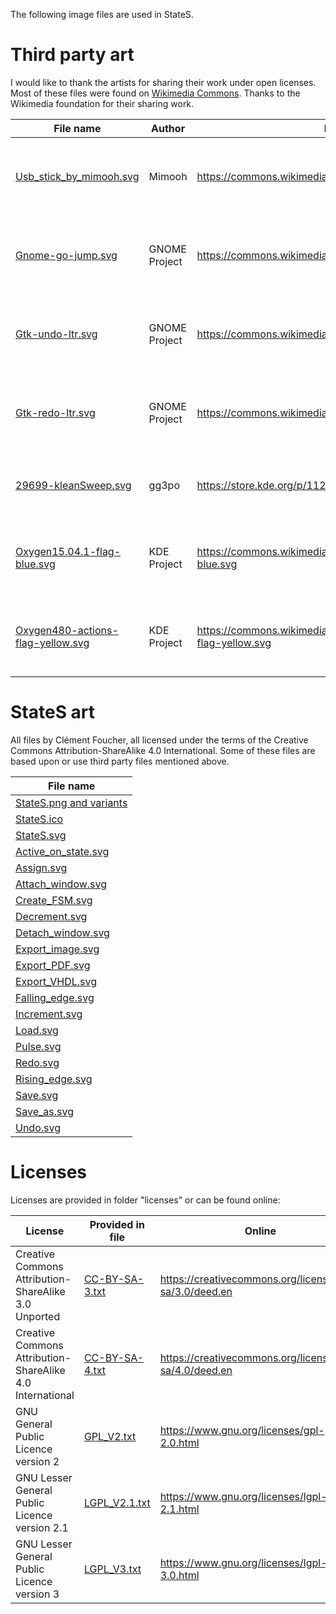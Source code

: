 The following image files are used in StateS.

# Third party art

I would like to thank the artists for sharing their work under open licenses.
Most of these files were found on [Wikimedia Commons](https://commons.wikimedia.org).
Thanks to the Wikimedia foundation for their sharing work.

| File name                                                                       | Author        | Found online                                                              | License                                              |
|---------------------------------------------------------------------------------|---------------|---------------------------------------------------------------------------|------------------------------------------------------|
|[Usb_stick_by_mimooh.svg](3rd_party/Usb_stick_by_mimooh.svg)                     | Mimooh        | https://commons.wikimedia.org/wiki/File:Usb_stick_by_mimooh.svg           | Creative Commons Attribution-ShareAlike 3.0 Unported |
|[Gnome-go-jump.svg](3rd_party/Gnome-go-jump.svg)                                 | GNOME Project | https://commons.wikimedia.org/wiki/File:Gnome-go-jump.svg                 | GNU Lesser General Public License version 3          |
|[Gtk-undo-ltr.svg](3rd_party/Gtk-undo-ltr.svg)                                   | GNOME Project | https://commons.wikimedia.org/wiki/File:Gtk-undo-ltr.svg                  | GNU Lesser General Public Licence version 2.1        |
|[Gtk-redo-ltr.svg](3rd_party/Gtk-redo-ltr.svg)                                   | GNOME Project | https://commons.wikimedia.org/wiki/File:Gtk-redo-ltr.svg                  | GNU Lesser General Public Licence version 2.1        |
|[29699-kleanSweep.svg](3rd_party/29699-kleanSweep.svg)                           | gg3po         | https://store.kde.org/p/1120462                                           | GNU General Public Licence version 2                 |
|[Oxygen15.04.1-flag-blue.svg](3rd_party/Oxygen15.04.1-flag-blue.svg)             | KDE Project   | https://commons.wikimedia.org/wiki/File:Oxygen15.04.1-flag-blue.svg       | GNU Lesser General Public License version 3          |
|[Oxygen480-actions-flag-yellow.svg](3rd_party/Oxygen480-actions-flag-yellow.svg) | KDE Project   | https://commons.wikimedia.org/wiki/File:Oxygen480-actions-flag-yellow.svg | GNU Lesser General Public License version 3          |


# StateS art

All files by Clément Foucher, all licensed under the terms of the Creative Commons Attribution-ShareAlike 4.0 International.
Some of these files are based upon or use third party files mentioned above.

| File name                                     |
|-----------------------------------------------|
|[StateS.png and variants](png/StateS.png)      |
|[StateS.ico](ico/StateS.icog)                  |
|[StateS.svg](svg/StateS.svg)                   |
|[Active_on_state.svg](svg/Active_on_state.svg) |
|[Assign.svg](svg/Assign.svg)                   |
|[Attach_window.svg](svg/Attach_window.svg)     |
|[Create_FSM.svg](svg/Create_FSM.svg)           |
|[Decrement.svg](svg/Decrement.svg)             |
|[Detach_window.svg](svg/Detach_window.svg)     |
|[Export_image.svg](svg/Export_image.svg)       |
|[Export_PDF.svg](svg/Export_PDF.svg)           |
|[Export_VHDL.svg](svg/Export_VHDL.svg)         |
|[Falling_edge.svg](svg/Falling_edge.svg)       |
|[Increment.svg](svg/Increment.svg)             |
|[Load.svg](svg/Load.svg)                       |
|[Pulse.svg](svg/Pulse.svg)                     |
|[Redo.svg](svg/Redo.svg)                       |
|[Rising_edge.svg](svg/Rising_edge.svg)         |
|[Save.svg](svg/Save.svg)                       |
|[Save_as.svg](svg/Save_as.svg)                 |
|[Undo.svg](svg/Undo.svg)                       |

# Licenses

Licenses are provided in folder "licenses" or can be found online:

| License                                                   | Provided in file                          | Online                                                 |
|-----------------------------------------------------------|-------------------------------------------|--------------------------------------------------------|
| Creative Commons Attribution-ShareAlike 3.0 Unported      | [CC-BY-SA-3.txt](licenses/CC-BY-SA-3.txt) | https://creativecommons.org/licenses/by-sa/3.0/deed.en |
| Creative Commons Attribution-ShareAlike 4.0 International | [CC-BY-SA-4.txt](licenses/CC-BY-SA-4.txt) | https://creativecommons.org/licenses/by-sa/4.0/deed.en |
| GNU General Public Licence version 2                      | [GPL_V2.txt](licenses/GPL_V2.txt)         | https://www.gnu.org/licenses/gpl-2.0.html              |
| GNU Lesser General Public Licence version 2.1             | [LGPL_V2.1.txt](licenses/LGPL_V2.1.txt)   | https://www.gnu.org/licenses/lgpl-2.1.html             |
| GNU Lesser General Public Licence version 3               | [LGPL_V3.txt](licenses/LGPL_V3.txt)       | https://www.gnu.org/licenses/lgpl-3.0.html             |
